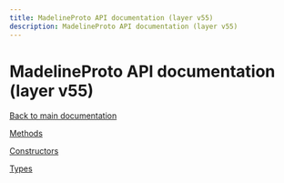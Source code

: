 ```yaml
---
title: MadelineProto API documentation (layer v55)
description: MadelineProto API documentation (layer v55)
---
```

# MadelineProto API documentation (layer v55)  

[Back to main documentation](..)  


[Methods](methods/)

[Constructors](constructors/)

[Types](types/)